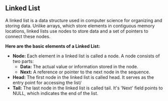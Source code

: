 ## Linked List
A linked list is a data structure used in computer science for organizing and storing data. Unlike arrays, which store elements in contiguous memory locations, linked lists use nodes to store data and a set of pointers to connect these nodes.

**Here are the basic elements of a Linked List:**
- **Node:** Each element in a linked list is called a node. A node consists of two parts:
    - **Data:** The actual value or information stored in the node.
    - **Next:**  A reference or pointer to the next node in the sequence.
- **Head:** The first node in the linked list is called head. It serves as the entry point for accessing the list/
- **Tail:** The last node in the linked list is called tail. It's 'Next' field points to NULL, which indicates the end of the list.
 
